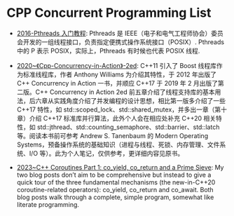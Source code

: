 # CPP Concurrent Programming List

- [2016-Pthreads 入门教程](https://hanbingyan.github.io/2016/03/07/pthread_on_linux/#section): Pthreads 是 IEEE（电子和电气工程师协会）委员会开发的一组线程接口，负责指定便携式操作系统接口（POSIX）. Pthreads 中的 P 表示 POSIX，实际上，Pthreads 有时候也代表 POSIX 线程.

- [2020~《Cpp-Concurrency-in-Action》-2ed](https://github.com/downdemo/Cpp-Concurrency-in-Action-2ed): C++11 引入了 Boost 线程库作为标准线程库，作者 Anthony Williams 为介绍其特性，于 2012 年出版了 C++ Concurrency in Action 一书，并顺应 C++17 于 2019 年 2 月出版了第二版。C++ Concurrency in Action 2ed 前五章介绍了线程支持库的基本用法，后六章从实践角度介绍了并发编程的设计思想，相比第一版多介绍了一些 C++17 特性，如 std::scoped_lock、std::shared_mutex，并多出一章（第十章）介绍 C++17 标准库并行算法，此外个人会在相应处补充 C++20 相关特性，如 std::jthread、std::counting_semaphore、std::barrier、std::latch 等。阅读本书前可参考 Andrew S. Tanenbaum 的 Modern Operating Systems，预备操作系统的基础知识（进程与线程、死锁、内存管理、文件系统、I/O 等）。此为个人笔记，仅供参考，更详细内容见原书。

- [2023~C++ Coroutines Part 1: co_yield, co_return and a Prime Sieve](https://nigeltao.github.io/blog/2023/cpp-coro-part-1-yield-return-prime-sieve.html): My two blog posts don’t aim to be comprehensive but instead to give a quick tour of the three fundamental mechanisms (the new-in-C++20 coroutine-related operators): co_yield, co_return and co_await. Both blog posts walk through a complete, simple program, somewhat like literate programming.
